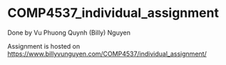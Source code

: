 # COMP4537_individual_assignment
Done by Vu Phuong Quynh (Billy) Nguyen 

Assignment is hosted on https://www.billyvunguyen.com/COMP4537/individual_assignment/
